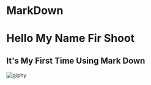 # MarkDown
# Hello My Name Fir Shoot 
## It's My First Time Using Mark Down 
![giphy](https://user-images.githubusercontent.com/126873108/224108692-69faf52c-90f2-4c8a-baf6-8c7ca649c715.gif)
